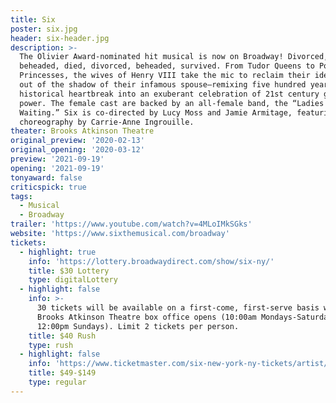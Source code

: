 ```yaml
---
title: Six
poster: six.jpg
header: six-header.jpg
description: >-
  The Olivier Award-nominated hit musical is now on Broadway! Divorced,
  beheaded, died, divorced, beheaded, survived. From Tudor Queens to Pop
  Princesses, the wives of Henry VIII take the mic to reclaim their identities
  out of the shadow of their infamous spouse—remixing five hundred years of
  historical heartbreak into an exuberant celebration of 21st century girl
  power. The female cast are backed by an all-female band, the “Ladies in
  Waiting.” Six is co-directed by Lucy Moss and Jamie Armitage, featuring
  choreography by Carrie-Anne Ingrouille. 
theater: Brooks Atkinson Theatre
original_preview: '2020-02-13'
original_opening: '2020-03-12'
preview: '2021-09-19'
opening: '2021-09-19'
tonyaward: false
criticspick: true
tags: 
  - Musical
  - Broadway
trailer: 'https://www.youtube.com/watch?v=4MLoIMkSGks'
website: 'https://www.sixthemusical.com/broadway'
tickets:
  - highlight: true
    info: 'https://lottery.broadwaydirect.com/show/six-ny/'
    title: $30 Lottery
    type: digitalLottery
  - highlight: false
    info: >-
      30 tickets will be available on a first-come, first-serve basis when the
      Brooks Atkinson Theatre box office opens (10:00am Mondays-Saturdays and
      12:00pm Sundays). Limit 2 tickets per person.
    title: $40 Rush
    type: rush
  - highlight: false
    info: 'https://www.ticketmaster.com/six-new-york-ny-tickets/artist/2677195'
    title: $49-$149
    type: regular
---
```


